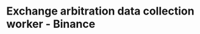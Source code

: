 Exchange arbitration data collection worker - Binance
=====================================================